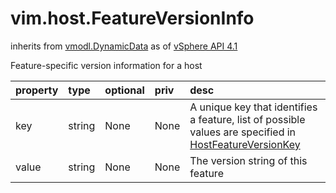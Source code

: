 vim.host.FeatureVersionInfo
===========================
inherits from [vmodl.DynamicData](docs/vmodl.DynamicData.md)
as of [vSphere API 4.1](vim.version.md#vim.version.version6)


Feature-specific version information for a host

| property | type | optional | priv | desc |
|:---------|:-----|:---------|:-----|:-----|
| key | string | None | None | A unique key that identifies a feature, list of possible values are  specified in <a href="vim.host.FeatureVersionInfo.FeatureVersionKey.md">HostFeatureVersionKey</a> |
| value | string | None | None | The version string of this feature |


